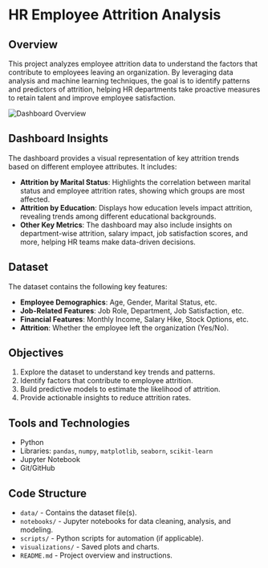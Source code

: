 # HR Employee Attrition Analysis  

## Overview  
This project analyzes employee attrition data to understand the factors that contribute to employees leaving an organization. By leveraging data analysis and machine learning techniques, the goal is to identify patterns and predictors of attrition, helping HR departments take proactive measures to retain talent and improve employee satisfaction.  

![Dashboard Overview](https://github.com/user-attachments/assets/89ab42b7-f09c-4843-b291-81837eb35e7c)  

## Dashboard Insights  
The dashboard provides a visual representation of key attrition trends based on different employee attributes. It includes:  
- **Attrition by Marital Status**: Highlights the correlation between marital status and employee attrition rates, showing which groups are most affected.  
- **Attrition by Education**: Displays how education levels impact attrition, revealing trends among different educational backgrounds.  
- **Other Key Metrics**: The dashboard may also include insights on department-wise attrition, salary impact, job satisfaction scores, and more, helping HR teams make data-driven decisions.  

## Dataset  
The dataset contains the following key features:  
- **Employee Demographics**: Age, Gender, Marital Status, etc.  
- **Job-Related Features**: Job Role, Department, Job Satisfaction, etc.  
- **Financial Features**: Monthly Income, Salary Hike, Stock Options, etc.  
- **Attrition**: Whether the employee left the organization (Yes/No).  

## Objectives  
1. Explore the dataset to understand key trends and patterns.  
2. Identify factors that contribute to employee attrition.  
3. Build predictive models to estimate the likelihood of attrition.  
4. Provide actionable insights to reduce attrition rates.  

## Tools and Technologies  
- Python  
- Libraries: `pandas`, `numpy`, `matplotlib`, `seaborn`, `scikit-learn`  
- Jupyter Notebook  
- Git/GitHub  

## Code Structure  
- `data/` - Contains the dataset file(s).  
- `notebooks/` - Jupyter notebooks for data cleaning, analysis, and modeling.  
- `scripts/` - Python scripts for automation (if applicable).  
- `visualizations/` - Saved plots and charts.  
- `README.md` - Project overview and instructions.  
